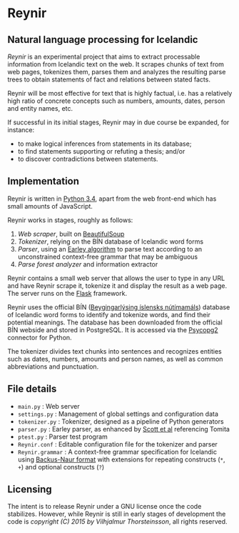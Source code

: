 # Reynir

## Natural language processing for Icelandic

*Reynir* is an experimental project that aims to extract processable information from
Icelandic text on the web. It scrapes chunks of text from web pages, tokenizes them,
parses them and analyzes the resulting parse trees to obtain statements of fact
and relations between stated facts.

Reynir will be most effective for text that is highly factual, i.e. has a relatively high
ratio of concrete concepts such as numbers, amounts, dates, person and entity names,
etc.

If successful in its initial stages, Reynir may in due course be expanded, for instance:

* to make logical inferences from statements in its database;
* to find statements supporting or refuting a thesis; and/or
* to discover contradictions between statements.

## Implementation

Reynir is written in [Python 3.4](https://www.python.org/), apart from the web
front-end which has small amounts of JavaScript.

Reynir works in stages, roughly as follows:

1. *Web scraper*, built on [BeautifulSoup](http://www.crummy.com/software/BeautifulSoup/)
2. *Tokenizer*, relying on the BÍN database of Icelandic word forms
3. *Parser*, using an [Earley algorithm](http://en.wikipedia.org/wiki/Earley_parser) to
  parse text according to an unconstrained context-free grammar that may be ambiguous
4. *Parse forest analyzer* and information extractor

Reynir contains a small web server that allows the user to type in any URL
and have Reynir scrape it, tokenize it and display the result as a web page. The server runs
on the [Flask](http://flask.pocoo.org/) framework.

Reynir uses the official BÍN ([Beygingarlýsing íslensks nútímamáls](http://bin.arnastofnun.is)) database of
Icelandic word forms to identify and tokenize words, and find their potential meanings. The database
has been downloaded from the official BÍN webside and stored in PostgreSQL. It is accessed via the [Psycopg2](https://pypi.python.org/pypi/psycopg2) connector for Python.

The tokenizer divides text chunks into sentences and recognizes entities such as dates, numbers,
amounts and person names, as well as common abbreviations and punctuation.

## File details

* `main.py` : Web server
* `settings.py` : Management of global settings and configuration data
* `tokenizer.py` : Tokenizer, designed as a pipeline of Python generators
* `parser.py` : Earley parser, as
  enhanced by [Scott et al](http://www.sciencedirect.com/science/article/pii/S0167642309000951) referencing Tomita
* `ptest.py` : Parser test program
* `Reynir.conf` : Editable configuration file for the tokenizer and parser
* `Reynir.grammar` : A context-free grammar specification for Icelandic using
  [Backus-Naur format](http://en.wikipedia.org/wiki/Backus%E2%80%93Naur_Form) with extensions
  for repeating constructs (`*`, `+`) and optional constructs (`?`)

## Licensing

The intent is to release Reynir under a GNU license once the code stabilizes. However, while
Reynir is still in early stages of development the code is *copyright (C) 2015 by Vilhjalmur
Thorsteinsson*, all rights reserved.

